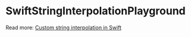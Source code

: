 # SwiftStringInterpolationPlayground

Read more: [Custom string interpolation in Swift](https://augmentedcode.io/2021/03/29/custom-string-interpolation-in-swift)
